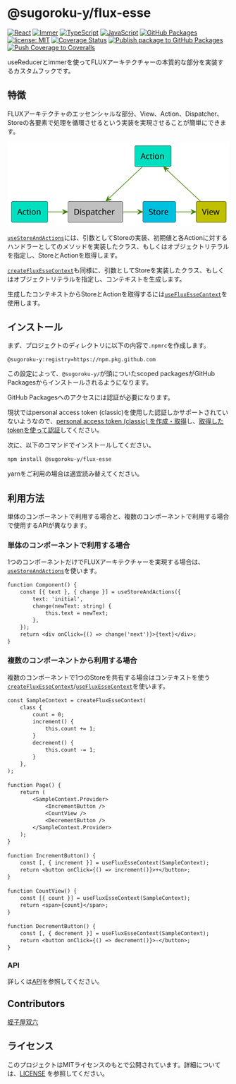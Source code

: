 # @sugoroku-y/flux-esse

[![React](https://img.shields.io/badge/-React-404040.svg?logo=react)](https://react.dev/) [![Immer](https://img.shields.io/badge/-Immer-404040.svg?logo=immer)](https://github.com/immerjs/immer) [![TypeScript](https://img.shields.io/badge/-TypeScript-404040.svg?logo=TypeScript)](https://www.typescriptlang.org/) [![JavaScript](https://img.shields.io/badge/-JavaScript-404040.svg?logo=javascript)](https://developer.mozilla.org/en-US/docs/Web/JavaScript) [![GitHub Packages](https://img.shields.io/badge/-GitHub%20Packages-181717.svg?logo=github&style=flat)](https://img.shields.io/badge/-GitHub%20Packages-181717.svg?logo=github&style=flat) [![license: MIT](https://img.shields.io/badge/license-MIT-blue.svg?style=flat)](./LICENSE) [![Coverage Status](https://coveralls.io/repos/github/sugoroku-y/flux-esse/badge.svg?branch=main)](https://coveralls.io/github/sugoroku-y/flux-esse?branch=main) [![Publish package to GitHub Packages](https://github.com/sugoroku-y/flux-esse/actions/workflows/publish.yml/badge.svg)](https://github.com/sugoroku-y/flux-esse/actions/workflows/publish.yml) [![Push Coverage to Coveralls](https://github.com/sugoroku-y/flux-esse/actions/workflows/coverage.yml/badge.svg)](https://github.com/sugoroku-y/flux-esse/actions/workflows/coverage.yml)

useReducerとimmerを使ってFLUXアーキテクチャーの本質的な部分を実装するカスタムフックです。

## 特徴

FLUXアーキテクチャのエッセンシャルな部分、View、Action、Dispatcher、Storeの各要素で処理を循環させるという実装を実現させることが簡単にできます。

![FLUX](flux.svg)

<!--

```plantuml
@startuml
skinparam componentStyle rectangle
component Action as A #00e0c0
component Action as A2 #00e0c0
component Dispatcher as D #c0c0c0
component View as V #c0c000
component Store as S #00c0e0
skinparam ArrowColor #408000

A -> D
D -> S
S -> V
V -up-> A2
A2 -down-> D
@enduml
```

-->

[`useStoreAndActions`](api.md#usestoreandactions)には、引数としてStoreの実装、初期値と各Actionに対するハンドラーとしてのメソッドを実装したクラス、もしくはオブジェクトリテラルを指定し、StoreとActionを取得します。

[`createFluxEsseContext`](api.md#createfluxessecontext)も同様に、引数としてStoreを実装したクラス、もしくはオブジェクトリテラルを指定し、コンテキストを生成します。

生成したコンテキストからStoreとActionを取得するには[`useFluxEsseContext`](api.md#usefluxessecontext)を使用します。

## インストール

まず、プロジェクトのディレクトリに以下の内容で`.npmrc`を作成します。

```plaintext
@sugoroku-y:registry=https://npm.pkg.github.com
```

この設定によって、`@sugoroku-y/`が頭についたscoped packagesがGitHub Packagesからインストールされるようになります。

GitHub Packagesへのアクセスには認証が必要になります。

現状ではpersonal access token (classic)を使用した認証しかサポートされていないようなので、[personal access token (classic) を作成・取得](https://docs.github.com/ja/authentication/keeping-your-account-and-data-secure/managing-your-personal-access-tokens#personal-access-token-classic-%E3%81%AE%E4%BD%9C%E6%88%90)し、[取得したtokenを使って認証](https://docs.github.com/ja/packages/working-with-a-github-packages-registry/working-with-the-npm-registry#personal-access-token)してください。

次に、以下のコマンドでインストールしてください。

```bash
npm install @sugoroku-y/flux-esse
```

yarnをご利用の場合は適宜読み替えてください。

## 利用方法

単体のコンポーネントで利用する場合と、複数のコンポーネントで利用する場合で使用するAPIが異なります。

### 単体のコンポーネントで利用する場合

1つのコンポーネントだけでFLUXアーキテクチャーを実現する場合は、[`useStoreAndActions`](api.md#usestoreandactions)を使います。

```tsx
function Component() {
    const [{ text }, { change }] = useStoreAndActions({
        text: 'initial',
        change(newText: string) {
            this.text = newText;
        },
    });
    return <div onClick={() => change('next')}>{text}</div>;
}
```

### 複数のコンポーネントから利用する場合

複数のコンポーネントで1つのStoreを共有する場合はコンテキストを使う[`createFluxEsseContext`](api.md#createfluxessecontext)/[`useFluxEsseContext`](api.md#usefluxessecontext)を使います。

```tsx
const SampleContext = createFluxEsseContext(
    class {
        count = 0;
        increment() {
            this.count += 1;
        }
        decrement() {
            this.count -= 1;
        }
    },
);

function Page() {
    return (
        <SampleContext.Provider>
            <IncrementButton />
            <CountView />
            <DecrementButton />
        </SampleContext.Provider>
    );
}

function IncrementButton() {
    const [, { increment }] = useFluxEsseContext(SampleContext);
    return <button onClick={() => increment()}>+</button>;
}

function CountView() {
    const [{ count }] = useFluxEsseContext(SampleContext);
    return <span>{count}</span>;
}

function DecrementButton() {
    const [, { decrement }] = useFluxEsseContext(SampleContext);
    return <button onClick={() => decrement()}>-</button>;
}
```

### API

詳しくは[API](api.md)を参照してください。

## Contributors

[蛭子屋双六](https://github.com/sugoroku-y)

## ライセンス

このプロジェクトはMITライセンスのもとで公開されています。詳細については、[LICENSE](LICENSE) を参照してください。
